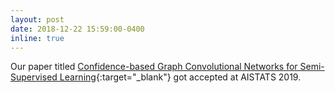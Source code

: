 ```yaml
---
layout: post
date: 2018-12-22 15:59:00-0400
inline: true
---
```


Our paper titled [Confidence-based Graph Convolutional Networks for Semi-Supervised Learning](http://proceedings.mlr.press/v89/vashishth19a.html){:target="_blank"} got accepted at AISTATS 2019.